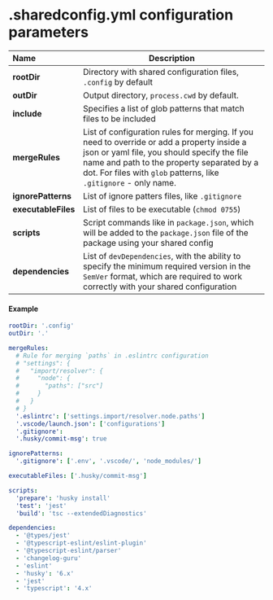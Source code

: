 # .sharedconfig.yml configuration parameters

| Name                | Description                                                                                                                                                                                                                                                 |
| :------------------ | ----------------------------------------------------------------------------------------------------------------------------------------------------------------------------------------------------------------------------------------------------------- |
| **rootDir**         | Directory with shared configuration files, `.config` by default                                                                                                                                                                                             |
| **outDir**          | Output directory, `process.cwd` by default.                                                                                                                                                                                                                 |
| **include**         | Specifies a list of glob patterns that match files to be included                                                                                                                                                                                           |
| **mergeRules**      | List of configuration rules for merging. If you need to override or add a property inside a json or yaml file, you should specify the file name and path to the property separated by a dot. For files with `glob` patterns, like `.gitignore` - only name. |
| **ignorePatterns**  | List of ignore patters files, like `.gitignore`                                                                                                                                                                                                             |
| **executableFiles** | List of files to be executable (`chmod 0755`)                                                                                                                                                                                                               |
| **scripts**         | Script commands like in `package.json`, which will be added to the `package.json` file of the package using your shared config                                                                                                                              |
| **dependencies**    | List of `devDependencies`, with the ability to specify the minimum required version in the `SemVer` format, which are required to work correctly with your shared configuration                                                                             |

#### Example

```yaml
rootDir: '.config'
outDir: '.'

mergeRules:
  # Rule for merging `paths` in .eslintrc configuration
  # "settings": {
  #   "import/resolver": {
  #     "node": {
  #       "paths": ["src"]
  #     }
  #   }
  # }
  '.eslintrc': ['settings.import/resolver.node.paths']
  '.vscode/launch.json': ['configurations']
  '.gitignore':
  '.husky/commit-msg': true

ignorePatterns:
  '.gitignore': ['.env', '.vscode/', 'node_modules/']

executableFiles: ['.husky/commit-msg']

scripts:
  'prepare': 'husky install'
  'test': 'jest'
  'build': 'tsc --extendedDiagnostics'

dependencies:
  - '@types/jest'
  - '@typescript-eslint/eslint-plugin'
  - '@typescript-eslint/parser'
  - 'changelog-guru'
  - 'eslint'
  - 'husky': '6.x'
  - 'jest'
  - 'typescript': '4.x'
```
